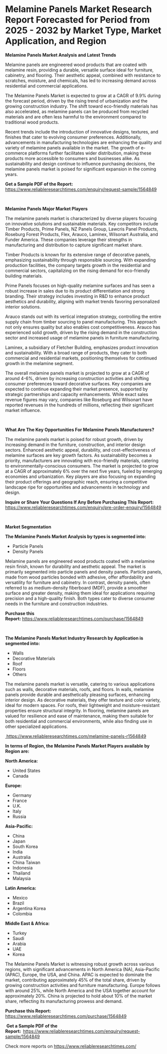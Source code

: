 <p><h1>Melamine Panels Market Research Report Forecasted for Period from 2025 -  2032 by Market Type, Market Application, and Region</h1></p><p><strong>Melamine Panels Market Analysis and Latest Trends</strong></p>
<p><p>Melamine panels are engineered wood products that are coated with melamine resin, providing a durable, versatile surface ideal for furniture, cabinetry, and flooring. Their aesthetic appeal, combined with resistance to scratches, moisture, and chemicals, has led to increasing demand across residential and commercial applications. </p><p>The Melamine Panels Market is expected to grow at a CAGR of 9.9% during the forecast period, driven by the rising trend of urbanization and the growing construction industry. The shift toward eco-friendly materials has also accelerated, as melamine panels can be produced from recycled materials and are often less harmful to the environment compared to traditional wood products. </p><p>Recent trends include the introduction of innovative designs, textures, and finishes that cater to evolving consumer preferences. Additionally, advancements in manufacturing technologies are enhancing the quality and variety of melamine panels available in the market. The growth of e-commerce platforms further facilitates wider distribution, making these products more accessible to consumers and businesses alike. As sustainability and design continue to influence purchasing decisions, the melamine panels market is poised for significant expansion in the coming years.</p></p>
<p><strong>Get a Sample PDF of the Report:&nbsp;</strong> <a href="https://www.reliableresearchtimes.com/enquiry/request-sample/1564849?utm_campaign=2261&utm_medium=2&utm_source=Github&utm_content=ia&utm_term=30012025&utm_id=melamine-panels">https://www.reliableresearchtimes.com/enquiry/request-sample/1564849</a></p>
<p>&nbsp;</p>
<p><strong>Melamine Panels Major Market Players</strong></p>
<p><p>The melamine panels market is characterized by diverse players focusing on innovative solutions and sustainable materials. Key competitors include Timber Products, Prime Panels, NZ Panels Group, Lawcris Panel Products, Roseburg Forest Products, Flex, Arauco, Laminex, Wilsonart Australia, and Funder America. These companies leverage their strengths in manufacturing and distribution to capture significant market share.</p><p>Timber Products is known for its extensive range of decorative panels, emphasizing sustainability through responsible sourcing. With expanding production facilities, the company targets growth in the residential and commercial sectors, capitalizing on the rising demand for eco-friendly building materials.</p><p>Prime Panels focuses on high-quality melamine surfaces and has seen a robust increase in sales due to its product differentiation and strong branding. Their strategy includes investing in R&D to enhance product aesthetics and durability, aligning with market trends favoring personalized interior solutions.</p><p>Arauco stands out with its vertical integration strategy, controlling the entire supply chain from timber sourcing to panel manufacturing. This approach not only ensures quality but also enables cost competitiveness. Arauco has experienced solid growth, driven by the rising demand in the construction sector and increased usage of melamine panels in furniture manufacturing.</p><p>Laminex, a subsidiary of Fletcher Building, emphasizes product innovation and sustainability. With a broad range of products, they cater to both commercial and residential markets, positioning themselves for continued growth in the melamine segment.</p><p>The overall melamine panels market is projected to grow at a CAGR of around 4-6%, driven by increasing construction activities and shifting consumer preferences toward decorative surfaces. Key companies are expected to continue expanding their market presence, supported by strategic partnerships and capacity enhancements. While exact sales revenue figures may vary, companies like Roseburg and Wilsonart have reported revenues in the hundreds of millions, reflecting their significant market influence.</p></p>
<p>&nbsp;</p>
<p><strong>What Are The Key Opportunities For Melamine Panels Manufacturers?</strong></p>
<p><p>The melamine panels market is poised for robust growth, driven by increasing demand in the furniture, construction, and interior design sectors. Enhanced aesthetic appeal, durability, and cost-effectiveness of melamine surfaces are key growth factors. As sustainability becomes a priority, manufacturers are innovating with eco-friendly materials, catering to environmentally-conscious consumers. The market is projected to grow at a CAGR of approximately 6% over the next five years, fueled by emerging economies and urbanization. Key players are also focusing on expanding their product offerings and geographic reach, ensuring a competitive landscape ripe for opportunities and advancements in technology and design.</p></p>
<p><strong>Inquire or Share Your Questions If Any Before Purchasing This Report:</strong> <a href="https://www.reliableresearchtimes.com/enquiry/pre-order-enquiry/1564849?utm_campaign=2261&utm_medium=2&utm_source=Github&utm_content=ia&utm_term=30012025&utm_id=melamine-panels">https://www.reliableresearchtimes.com/enquiry/pre-order-enquiry/1564849</a></p>
<p>&nbsp;</p>
<p><strong>Market Segmentation</strong></p>
<p><strong>The Melamine Panels Market Analysis by types is segmented into:</strong></p>
<p><ul><li>Particle Panels</li><li>Density Panels</li></ul></p>
<p><p>Melamine panels are engineered wood products coated with a melamine resin finish, known for durability and aesthetic appeal. The market is primarily segmented into particle panels and density panels. Particle panels, made from wood particles bonded with adhesive, offer affordability and versatility for furniture and cabinetry. In contrast, density panels, often referred to as medium-density fiberboard (MDF), provide a smoother surface and greater density, making them ideal for applications requiring precision and a high-quality finish. Both types cater to diverse consumer needs in the furniture and construction industries.</p></p>
<p><strong>Purchase this Report:&nbsp;</strong><a href="https://www.reliableresearchtimes.com/purchase/1564849?utm_campaign=2261&utm_medium=2&utm_source=Github&utm_content=ia&utm_term=30012025&utm_id=melamine-panels">https://www.reliableresearchtimes.com/purchase/1564849</a></p>
<p>&nbsp;</p>
<p><strong>The Melamine Panels Market Industry Research by Application is segmented into:</strong></p>
<p><ul><li>Walls</li><li>Decorative Materials</li><li>Roof</li><li>Floors</li><li>Others</li></ul></p>
<p><p>The melamine panels market is versatile, catering to various applications such as walls, decorative materials, roofs, and floors. In walls, melamine panels provide durable and aesthetically pleasing surfaces, enhancing interior design. As decorative materials, they offer texture and color variety, ideal for modern spaces. For roofs, their lightweight and moisture-resistant properties ensure structural integrity. In flooring, melamine panels are valued for resilience and ease of maintenance, making them suitable for both residential and commercial environments, while also finding use in other specialized applications.</p></p>
<p><a href="https://www.reliableresearchtimes.com/melamine-panels-r1564849?utm_campaign=2261&utm_medium=2&utm_source=Github&utm_content=ia&utm_term=30012025&utm_id=melamine-panels">&nbsp;https://www.reliableresearchtimes.com/melamine-panels-r1564849</a></p>
<p><strong>In terms of Region, the Melamine Panels Market Players available by Region are:</strong></p>
<p>
    <p> <strong> North America: </strong>
        <ul>
            <li>United States</li>
            <li>Canada</li>
        </ul>
        </p> 
    <p> <strong> Europe: </strong>
        <ul>
            <li>Germany</li>
            <li>France</li>
            <li>U.K.</li>
            <li>Italy</li>
            <li>Russia</li>
        </ul>
        </p> 
    <p> <strong> Asia-Pacific: </strong>
        <ul>
            <li>China</li>
            <li>Japan</li>
            <li>South Korea</li>
            <li>India</li>
            <li>Australia</li>
            <li>China Taiwan</li>
            <li>Indonesia</li>
            <li>Thailand</li>
            <li>Malaysia</li>
        </ul>
        </p> 
    <p> <strong> Latin America: </strong>
        <ul>
            <li>Mexico</li>
            <li>Brazil</li>
            <li>Argentina Korea</li>
            <li>Colombia</li>
        </ul>
        </p> 
    <p> <strong> Middle East & Africa: </strong>
        <ul>
            <li>Turkey</li>
            <li>Saudi</li>
            <li>Arabia</li>
            <li>UAE</li>
            <li>Korea</li>
        </ul>
    </p>
    </p>
<p><p>The Melamine Panels Market is witnessing robust growth across various regions, with significant advancements in North America (NA), Asia-Pacific (APAC), Europe, the USA, and China. APAC is expected to dominate the market, contributing approximately 45% of the total share, driven by growing construction activities and furniture manufacturing. Europe follows with around 25%, while North America and the USA together account for approximately 20%. China is projected to hold about 10% of the market share, reflecting its manufacturing prowess and demand.</p></p>
<p><strong>Purchase this Report: </strong><a href="https://www.reliableresearchtimes.com/purchase/1564849?utm_campaign=2261&utm_medium=2&utm_source=Github&utm_content=ia&utm_term=30012025&utm_id=melamine-panels">https://www.reliableresearchtimes.com/purchase/1564849</a></p>
<p>&nbsp;<strong>Get a Sample PDF of the Report:&nbsp;&nbsp;</strong><a href="https://www.reliableresearchtimes.com/enquiry/request-sample/1564849?utm_campaign=2261&utm_medium=2&utm_source=Github&utm_content=ia&utm_term=30012025&utm_id=melamine-panels">https://www.reliableresearchtimes.com/enquiry/request-sample/1564849</a></p>
<p><strong></strong></p>
<p>Check more reports on <a href="https://www.reliableresearchtimes.com/?utm_campaign=2261&utm_medium=2&utm_source=Github&utm_content=ia&utm_term=30012025&utm_id=melamine-panels">https://www.reliableresearchtimes.com/</a></p>